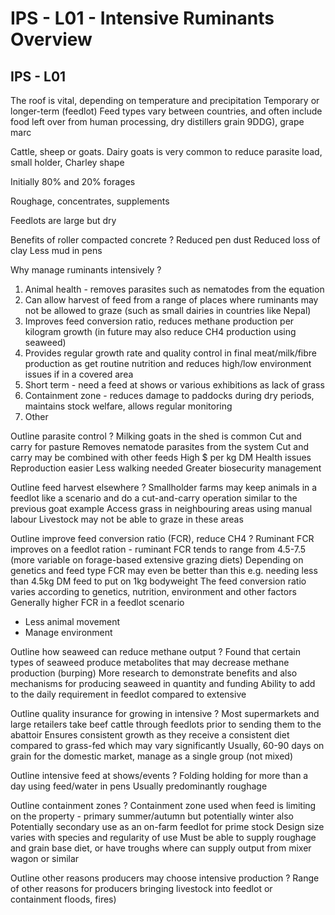 # IPS - L01 - Intensive Ruminants Overview

## IPS - L01

The roof is vital, depending on temperature and precipitation
Temporary or longer-term (feedlot)
Feed types vary between countries, and often include food left over from human processing, dry distillers grain 9DDG), grape marc

Cattle, sheep or goats. Dairy goats is very common to reduce parasite load, small holder, Charley shape

Initially 80% and 20% forages

Roughage, concentrates, supplements

Feedlots are large but dry

Benefits of roller compacted concrete
?
Reduced pen dust
Reduced loss of clay
Less mud in pens

Why manage ruminants intensively
?
1. Animal health - removes parasites such as nematodes from the equation
2. Can allow harvest of feed from a range of places where ruminants may not be allowed to graze (such as small dairies in countries like Nepal)
3. Improves feed conversion ratio, reduces methane production per kilogram growth (in future may also reduce CH4 production using seaweed)
4. Provides regular growth rate and quality control in final meat/milk/fibre production as get routine nutrition and reduces high/low environment issues if in a covered area
5. Short term - need a feed at shows or various exhibitions as lack of grass
6. Containment zone - reduces damage to paddocks during dry periods, maintains stock welfare, allows regular monitoring
7. Other

Outline parasite control
?
Milking goats in the shed is common
Cut and carry for pasture
Removes nematode parasites from the system
Cut and carry may be combined with other feeds
High $ per kg DM
Health issues
Reproduction easier
Less walking needed
Greater biosecurity management

Outline feed harvest elsewhere
?
Smallholder farms may keep animals in a feedlot like a scenario and do a cut-and-carry operation similar to the previous goat example
Access grass in neighbouring areas using manual labour
Livestock may not be able to graze in these areas

Outline improve feed conversion ratio (FCR), reduce CH4
?
Ruminant FCR improves on a feedlot ration - ruminant FCR tends to range from 4.5-7.5 (more variable on forage-based extensive grazing diets)
Depending on genetics and feed type FCR may even be better than this e.g. needing less than 4.5kg DM feed to put on 1kg bodyweight
The feed conversion ratio varies according to genetics, nutrition, environment and other factors
Generally higher FCR in a feedlot scenario
- Less animal movement
- Manage environment

Outline how seaweed can reduce methane output
?
Found that certain types of seaweed produce metabolites that may decrease methane production (burping)
More research to demonstrate benefits and also mechanisms for producing seaweed in quantity and funding
Ability to add to the daily requirement in feedlot compared to extensive

Outline quality insurance for growing in intensive 
?
Most supermarkets and large retailers take beef cattle through feedlots prior to sending them to the abattoir
Ensures consistent growth as they receive a consistent diet compared to grass-fed which may vary significantly
Usually, 60-90 days on grain for the domestic market, manage as a single group (not mixed)

Outline intensive feed at shows/events
?
Folding holding for more than a day using feed/water in pens
Usually predominantly roughage

Outline containment zones
?
Containment zone used when feed is limiting on the property - primary summer/autumn but potentially winter also
Potentially secondary use as an on-farm feedlot for prime stock
Design size varies with species and regularity of use
Must be able to supply roughage and grain base diet, or have troughs where can supply output from mixer wagon or similar

Outline other reasons producers may choose intensive production
?
Range of other reasons for producers bringing livestock into feedlot or containment floods, fires)